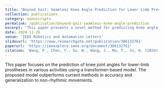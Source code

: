 ```yaml
---
title: "Beyond Gait: Seamless Knee Angle Prediction for Lower Limb Prosthesis in Multiple Scenarios"
collection: publications
category: manuscripts
permalink: /publication/beyond-gait-seamless-knee-angle-prediction
excerpt: 'This paper presents a novel method for predicting knee angle in a wide range of activities beyond walking, for better prosthesis design.'
date: 2024-11-26
venue: 'IEEE Robotics and Automation Letters'
slidesurl: 'https://www.researchgate.net/publication/386132761'
paperurl: 'https://ieeexplore.ieee.org/document/386132761'
citation: 'Wang, P., Chen, Y., Su, W., Wang, J., Ma, T., Yu, H. (2024). "Beyond Gait: Seamless Knee Angle Prediction for Lower Limb Prosthesis in Multiple Scenarios." <i>IEEE Robotics and Automation Letters</i>. 1(1).'
---
```

This paper focuses on the prediction of knee joint angles for lower-limb prostheses in various activities using a transformer-based model. The proposed model outperforms current methods in accuracy and generalization to non-rhythmic movements.
